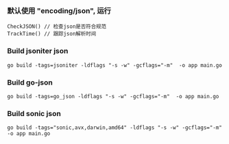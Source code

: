 ### 默认使用 "encoding/json", 运行
```
CheckJSON() // 检查json是否符合规范
TrackTime() // 跟踪json解析时间
```

### Build jsoniter json
```
go build -tags=jsoniter -ldflags "-s -w" -gcflags="-m"  -o app main.go
```

### Build go-json
```
go build -tags=go_json -ldflags "-s -w" -gcflags="-m"  -o app main.go
```

### Build sonic json
```
go build -tags="sonic,avx,darwin,amd64" -ldflags "-s -w" -gcflags="-m"  -o app main.go
```
